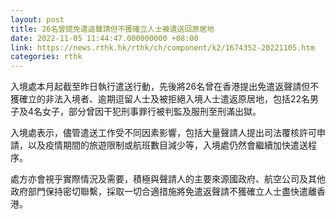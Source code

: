```yaml
---
layout: post
title: 26名曾提免遣返聲請但不獲確立人士被遣送回原居地
date: 2022-11-05 11:44:47.000000000 +08:00
link: https://news.rthk.hk/rthk/ch/component/k2/1674352-20221105.htm
categories: rthk
---
```


入境處本月起截至昨日執行遣送行動，先後將26名曾在香港提出免遣返聲請但不獲確立的非法入境者、逾期逗留人士及被拒絕入境人士遣返原居地，包括22名男子及4名女子，部分曾因干犯刑事罪行被判監及服刑至刑滿出獄。

入境處表示，儘管遣送工作受不同因素影響，包括大量聲請人提出司法覆核許可申請，以及疫情期間的旅遊限制或航班數目減少等，入境處仍然會繼續加快遣送程序。

處方亦會視乎實際情況及需要，積極與聲請人的主要來源國政府、航空公司及其他政府部門保持密切聯繫，採取一切合適措施將免遣返聲請不獲確立人士盡快遣離香港。
